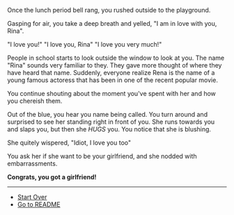 Once the lunch period bell rang, you rushed outside to the playground.   
    
Gasping for air, you take a deep breath and yelled, "I am in love with you, Rina".  
  
"I love you!" "I love you, Rina" "I love you very much!"  
  
People in school starts to look outside the window to look at you. The name "Rina" sounds very familiar to they. They gave more thought of where they have heard that name. Suddenly, everyone realize Rena is the name of a young famous actoress that has been in one of the recent popular movie.  
  
You continue shouting about the moment you've spent with her and how you chereish them.  
  
Out of the blue, you hear you name being called. You turn around and surprised to see her standing right in front of you. She runs towards you and slaps you, but then she *HUGS* you. You notice that she is blushing.    
   
She quitely wispered, "Idiot, I love you too"      
  
You ask her if she want to be your girlfriend, and she nodded with embarrassments.  
  
**Congrats, you got a girlfriend!**
  
---
* [Start Over](../start/start.md)
* [Go to README](../README.md)